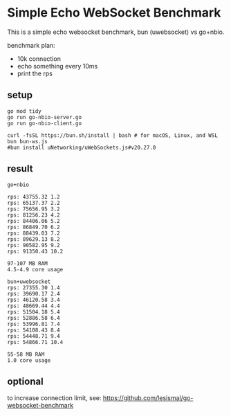 
# Simple Echo WebSocket Benchmark

This is a simple echo websocket benchmark, bun (uwebsocket) vs go+nbio. 

benchmark plan:
- 10k connection
- echo something every 10ms
- print the rps

## setup

```
go mod tidy
go run go-nbio-server.go
go run go-nbio-client.go

curl -fsSL https://bun.sh/install | bash # for macOS, Linux, and WSL
bun bun-ws.js
#bun install uNetworking/uWebSockets.js#v20.27.0
```

## result

```
go+nbio

rps: 43755.32 1.2
rps: 65137.37 2.2
rps: 75656.95 3.2
rps: 81256.23 4.2
rps: 84406.06 5.2
rps: 86849.70 6.2
rps: 88439.03 7.2
rps: 89629.13 8.2
rps: 90582.95 9.2
rps: 91350.43 10.2

97-107 MB RAM
4.5-4.9 core usage

bun+uwebsocket
rps: 27355.30 1.4
rps: 39690.17 2.4
rps: 46120.58 3.4
rps: 48669.44 4.4
rps: 51504.18 5.4
rps: 52886.58 6.4
rps: 53996.81 7.4
rps: 54108.43 8.4
rps: 54448.71 9.4
rps: 54866.71 10.4

55-58 MB RAM
1.0 core usage
```



## optional

to increase connection limit, see: https://github.com/lesismal/go-websocket-benchmark

